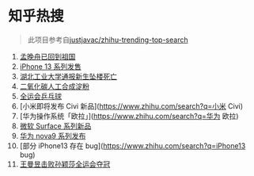 # 知乎热搜

> 此项目参考自[justjavac/zhihu-trending-top-search](https://github.com/justjavac/zhihu-trending-top-search/blob/main/utils.ts)

<!-- BEGIN -->
  <!-- 最后更新时间:Sat Sep 25 2021 18:11:14 GMT+0000 (Coordinated Universal Time) -->
  1. [孟晚舟已回到祖国](https://www.zhihu.com/search?q=孟晚舟)
1. [iPhone 13 系列发售](https://www.zhihu.com/search?q=iPhone13)
1. [湖北工业大学通报新生坠楼死亡](https://www.zhihu.com/search?q=湖北工业大学)
1. [二氧化碳人工合成淀粉](https://www.zhihu.com/search?q=淀粉)
1. [全运会乒乓球](https://www.zhihu.com/search?q=全运会乒乓球)
1. [小米即将发布 Civi 新品](https://www.zhihu.com/search?q=小米 Civi)
1. [华为操作系统「欧拉」](https://www.zhihu.com/search?q=华为 欧拉)
1. [微软 Surface 系列新品](https://www.zhihu.com/search?q=Surface)
1. [华为 nova9 系列发布](https://www.zhihu.com/search?q=华为nova9)
1. [部分 iPhone13 存在 bug](https://www.zhihu.com/search?q=iPhone13 bug)
1. [王曼昱击败孙颖莎全运会夺冠](https://www.zhihu.com/search?q=孙颖莎)
  <!-- END -->